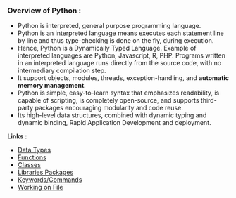 ### Overview of Python :
- Python is interpreted, general purpose programming language.
- Python is an interpreted language means executes each statement line by line and thus type-checking is done on the fly, during execution.
- Hence, Python is a Dynamically Typed Language. Example of interpreted languages are Python, Javascript, R, PHP. Programs written in an interpreted language runs directly from the source code, with no intermediary compilation step.
- It support objects, modules, threads, exception-handling, and **automatic memory management**.
- Python is simple, easy-to-learn syntax that emphasizes readability, is capable of scripting, is completely open-source, and supports third-party packages encouraging modularity and code reuse.
- Its high-level data structures, combined with dynamic typing and dynamic binding, Rapid Application Development and deployment.

**Links :**  
- [Data Types](DataTypes/notes.md)  
- [Functions](functions.md)  
- [Classes](class.md)  
- [Libraries Packages](libraries.md)  
- [Keywords/Commands](commands.md)
- [Working on File](working_on_files.md)

